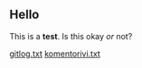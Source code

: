 ## Hello

This is a **test**. Is this okay _or_ not?

[gitlog.txt](laskarit/viikko1/gitlog.txt)
[komentorivi.txt](laskarit/viikko1/komentorivi.txt)
